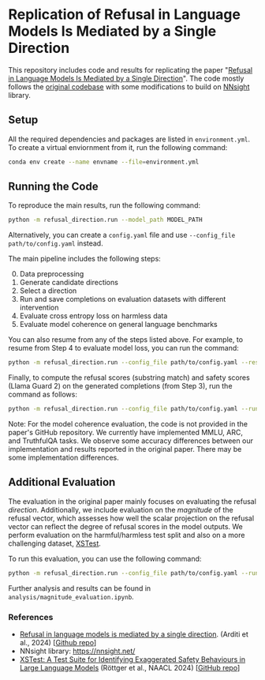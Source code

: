 # Replication of Refusal in Language Models Is Mediated by a Single Direction

This repository includes code and results for replicating the paper "[Refusal in Language Models Is Mediated by a Single Direction](https://arxiv.org/abs/2406.11717)". The code mostly follows the [original codebase](https://github.com/andyrdt/refusal_direction) with some modifications to build on [NNsight](https://github.com/ndif-team/nnsight) library.

## Setup

All the required dependencies and packages are listed in `environment.yml`. To create a virtual enviornment from it, run the following command:

```bash
conda env create --name envname --file=environment.yml
```

## Running the Code

To reproduce the main results, run the following command:

```bash
python -m refusal_direction.run --model_path MODEL_PATH
```

Alternatively, you can create a `config.yaml` file and use `--config_file path/to/config.yaml` instead.

The main pipeline includes the following steps:

0. Data preprocessing
1. Generate candidate directions
2. Select a direction
3. Run and save completions on evaluation datasets with different intervention
4. Evaluate cross entropy loss on harmless data
5. Evaluate model coherence on general language benchmarks

You can also resume from any of the steps listed above. For example, to resume from Step 4 to evaluate model loss, you can run the command:

```bash
python -m refusal_direction.run --config_file path/to/config.yaml --resume_from_step 4
```


Finally, to compute the refusal scores (substring match) and safety scores (Llama Guard 2) on the generated completions (from Step 3), run the command as follows:

```bash
python -m refusal_direction.run --config_file path/to/config.yaml --run_jailbreak_eval
```


Note: For the model coherence evaluation, the code is not provided in the paper's GitHub repository. We currently have implemented MMLU, ARC, and TruthfulQA tasks. We observe some accuracy differences between our implementation and results reported in the original paper. There may be some implementation differences.

## Additional Evaluation

The evaluation in the original paper mainly focuses on evaluating the refusal *direction*. Additionally, we include evaluation on the *magnitude* of the refusal vector, which assesses how well the scalar projection on the refusal vector can reflect the degree of refusal scores in the model outputs. We perform evaluation on the harmful/harmless test split and also on a more challenging dataset, [XSTest](https://github.com/paul-rottger/exaggerated-safety).

To run this evaluation, you can use the following command:
```bash
python -m refusal_direction.run --config_file path/to/config.yaml --run_magnitude_eval
```
Further analysis and results can be found in `analysis/magnitude_evaluation.ipynb`.


### References
- [Refusal in language models is mediated by a single direction](https://arxiv.org/abs/2406.11717). (Arditi et al., 2024) [[Github repo](https://github.com/andyrdt/refusal_direction)]
- NNsight library: https://nnsight.net/
- [XSTest: A Test Suite for Identifying Exaggerated Safety Behaviours in Large Language Models](https://aclanthology.org/2024.naacl-long.301) (Röttger et al., NAACL 2024) [[GitHub repo](https://github.com/paul-rottger/exaggerated-safety)]

